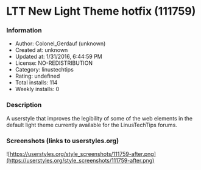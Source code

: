 # LTT New Light Theme hotfix (111759)

### Information
- Author: Colonel_Gerdauf (unknown)
- Created at: unknown
- Updated at: 1/31/2016, 6:44:59 PM
- License: NO-REDISTRIBUTION
- Category: linustechtips
- Rating: undefined
- Total installs: 114
- Weekly installs: 0


### Description
A userstyle that improves the legibility of some of the web elements in the default light theme currently available for the LinusTechTips forums.


### Screenshots (links to userstyles.org)
![https://userstyles.org/style_screenshots/111759-after.png](https://userstyles.org/style_screenshots/111759-after.png)


